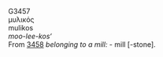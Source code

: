 G3457  
μυλικός  
mulikos  
*moo-lee-kos‘*  
From [3458](g3458) *belonging* *to* *a* *mill:* - mill \[-stone\].  

